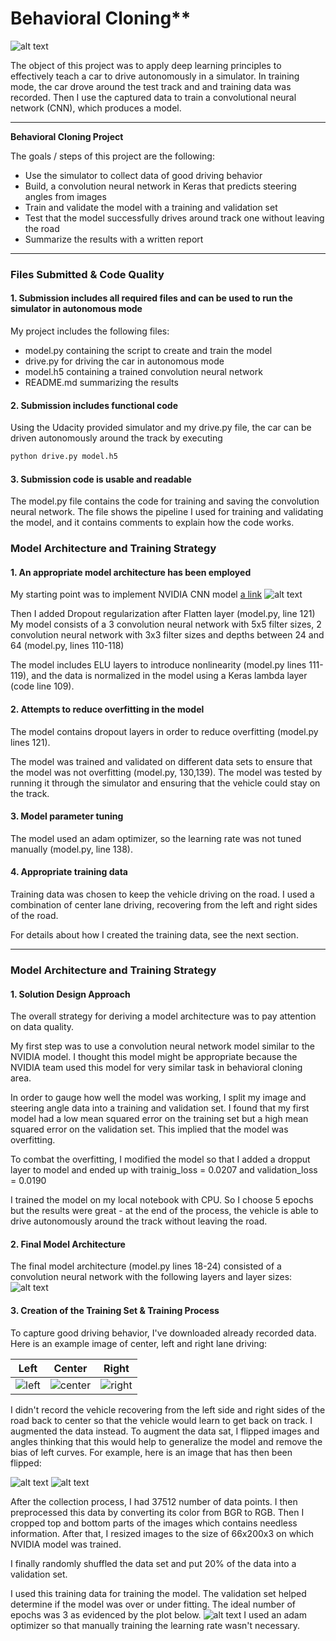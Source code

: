 # Behavioral Cloning** 

![alt text][image1]

The object of this project was to apply deep learning principles to effectively teach a car to drive autonomously in a simulator. In training mode, the car drove around the test track and and training data was recorded. Then I use the captured data to train a convolutional neural network (CNN), which produces a model.

---
**Behavioral Cloning Project**

The goals / steps of this project are the following:
* Use the simulator to collect data of good driving behavior
* Build, a convolution neural network in Keras that predicts steering angles from images
* Train and validate the model with a training and validation set
* Test that the model successfully drives around track one without leaving the road
* Summarize the results with a written report


[//]: # (Image References)

[image1]: ./writeup_img/screenshot.png
[image2]: ./writeup_img/nvidia_cnn.png
[image3]: ./writeup_img/model_shapes.png.png
[image4]: ./writeup_img/center.png
[image5]: ./writeup_img/left.png
[image6]: ./writeup_img/right.png
[image7]: ./writeup_img/curve.png
[image8]: ./writeup_img/mirror.png
[image9]: ./writeup_img/loss_epochs.png
---
### Files Submitted & Code Quality

#### 1. Submission includes all required files and can be used to run the simulator in autonomous mode

My project includes the following files:
* model.py containing the script to create and train the model
* drive.py for driving the car in autonomous mode
* model.h5 containing a trained convolution neural network 
* README.md summarizing the results

#### 2. Submission includes functional code
Using the Udacity provided simulator and my drive.py file, the car can be driven autonomously around the track by executing 
```sh
python drive.py model.h5
```

#### 3. Submission code is usable and readable

The model.py file contains the code for training and saving the convolution neural network. The file shows the pipeline I used for training and validating the model, and it contains comments to explain how the code works.

### Model Architecture and Training Strategy

#### 1. An appropriate model architecture has been employed

My starting point was to implement NVIDIA CNN model [a link](https://images.nvidia.com/content/tegra/automotive/images/2016/solutions/pdf/end-to-end-dl-using-px.pdf)
![alt text][image2]

Then I added Dropout regularization after Flatten layer (model.py, line 121)
My model consists of a 3 convolution neural network with 5x5 filter sizes, 2 convolution neural network with 3x3 filter sizes and depths between 24 and 64 (model.py, lines 110-118) 

The model includes ELU layers to introduce nonlinearity (model.py lines 111-119), and the data is normalized in the model using a Keras lambda layer (code line 109). 

#### 2. Attempts to reduce overfitting in the model

The model contains dropout layers in order to reduce overfitting (model.py lines 121). 

The model was trained and validated on different data sets to ensure that the model was not overfitting (model.py, 130,139). The model was tested by running it through the simulator and ensuring that the vehicle could stay on the track.

#### 3. Model parameter tuning

The model used an adam optimizer, so the learning rate was not tuned manually (model.py, line 138).

#### 4. Appropriate training data

Training data was chosen to keep the vehicle driving on the road. I used a combination of center lane driving, recovering from the left and right sides of the road. 

For details about how I created the training data, see the next section. 

---
### Model Architecture and Training Strategy

#### 1. Solution Design Approach

The overall strategy for deriving a model architecture was to pay attention on data quality. 

My first step was to use a convolution neural network model similar to the NVIDIA model. I thought this model might be appropriate because the NVIDIA team used this model for very similar task in behavioral cloning area.

In order to gauge how well the model was working, I split my image and steering angle data into a training and validation set. I found that my first model had a low mean squared error on the training set but a high mean squared error on the validation set. This implied that the model was overfitting. 

To combat the overfitting, I modified the model so that I added a dropput layer to model and ended up with trainig_loss = 0.0207 and validation_loss = 0.0190

I trained the model on my local notebook with CPU. So I choose 5 epochs but the results were great - at the end of the process, the vehicle is able to drive autonomously around the track without leaving the road.

#### 2. Final Model Architecture

The final model architecture (model.py lines 18-24) consisted of a convolution neural network with the following layers and layer sizes:
![alt text][image3]

#### 3. Creation of the Training Set & Training Process

To capture good driving behavior, I've downloaded already recorded data. Here is an example image of center, left and right lane driving:

Left| Center | Right
----|--------|-------
![left](./writeup_img/left.png) | ![center](./writeup_img/center.png) | ![right](./writeup_img/right.png)

I didn't record the vehicle recovering from the left side and right sides of the road back to center so that the vehicle would learn to get back on track. I augmented the data instead. 
To augment the data sat, I flipped images and angles thinking that this would help to generalize the model and remove the bias of left curves. For example, here is an image that has then been flipped:

![alt text][image7]
![alt text][image8]


After the collection process, I had 37512 number of data points. I then preprocessed this data by converting its color from BGR to RGB. Then I cropped top and bottom parts of the images which contains needless information. After that, I resized images to the size of 66x200x3 on which NVIDIA model was trained.

I finally randomly shuffled the data set and put 20% of the data into a validation set. 

I used this training data for training the model. The validation set helped determine if the model was over or under fitting. The ideal number of epochs was 3 as evidenced by the plot below.
![alt text][image9]
I used an adam optimizer so that manually training the learning rate wasn't necessary.
